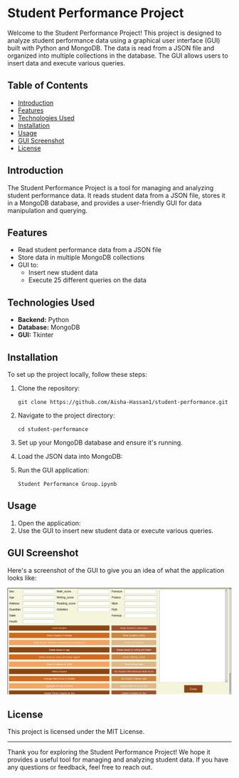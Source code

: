# Student Performance Project

Welcome to the Student Performance Project! This project is designed to analyze student performance data using a graphical user interface (GUI) built with Python and MongoDB. The data is read from a JSON file and organized into multiple collections in the database. The GUI allows users to insert data and execute various queries.

## Table of Contents
- [Introduction](#introduction)
- [Features](#features)
- [Technologies Used](#technologies-used)
- [Installation](#installation)
- [Usage](#usage)
- [GUI Screenshot](#gui-screenshot)
- [License](#license)

## Introduction
The Student Performance Project is a tool for managing and analyzing student performance data. It reads student data from a JSON file, stores it in a MongoDB database, and provides a user-friendly GUI for data manipulation and querying.

## Features
- Read student performance data from a JSON file
- Store data in multiple MongoDB collections
- GUI to:
  - Insert new student data
  - Execute 25 different queries on the data

## Technologies Used
- **Backend:** Python
- **Database:** MongoDB
- **GUI:** Tkinter 

## Installation
To set up the project locally, follow these steps:

1. Clone the repository:
    ```
    git clone https://github.com/Aisha-Hassan1/student-performance.git
    ```
2. Navigate to the project directory:
    ```
    cd student-performance
    ```
3. Set up your MongoDB database and ensure it's running.
4. Load the JSON data into MongoDB:

5. Run the GUI application:
    ```
    Student Performance Group.ipynb
    ```

## Usage
1. Open the application:
2. Use the GUI to insert new student data or execute various queries.

## GUI Screenshot
Here's a screenshot of the GUI to give you an idea of what the application looks like:

![GUI Screenshot](gui_screenshot.png)


## License
This project is licensed under the MIT License. 

---

Thank you for exploring the Student Performance Project! We hope it provides a useful tool for managing and analyzing student data. If you have any questions or feedback, feel free to reach out.
